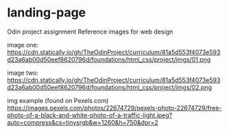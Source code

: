 # landing-page
Odin project assignment
Reference images for web design

image one:
https://cdn.statically.io/gh/TheOdinProject/curriculum/81a5d553f4073e593d23a6ab00d50eef8620796d/foundations/html_css/project/imgs/01.png

image two: 
https://cdn.statically.io/gh/TheOdinProject/curriculum/81a5d553f4073e593d23a6ab00d50eef8620796d/foundations/html_css/project/imgs/02.png

img example (found on Pexels.com)
https://images.pexels.com/photos/22674729/pexels-photo-22674729/free-photo-of-a-black-and-white-photo-of-a-traffic-light.jpeg?auto=compress&cs=tinysrgb&w=1260&h=750&dpr=2